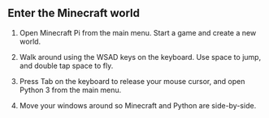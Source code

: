## Enter the Minecraft world

1. Open Minecraft Pi from the main menu. Start a game and create a new world.

1. Walk around using the WSAD keys on the keyboard. Use space to jump, and double tap space to fly.

1. Press Tab on the keyboard to release your mouse cursor, and open Python 3 from the main menu.

1. Move your windows around so Minecraft and Python are side-by-side.
